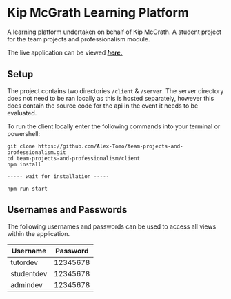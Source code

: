 # Kip McGrath Learning Platform

A learning platform undertaken on behalf of Kip McGrath. A student project for the team projects and professionalism module.

The live application can be viewed [***here.***](https://kipmcgrath.netlify.app/)  

## Setup
The project contains two directories `/client` & `/server`. The server directory does not need to be ran locally as this is hosted separately, however this does contain the source code for the api in the event it needs to be evaluated.

To run the client locally enter the following commands into your terminal or powershell:

    git clone https://github.com/Alex-Tomo/team-projects-and-professionalism.git
    cd team-projects-and-professionalism/client
    npm install
    
    ----- wait for installation -----
    
    npm run start

## Usernames and Passwords

The following usernames and passwords can be used to access all views within the application.

| Username |Password  |
|--|--|
|  tutordev | 12345678 |
|  studentdev | 12345678 |
|  admindev | 12345678 |


